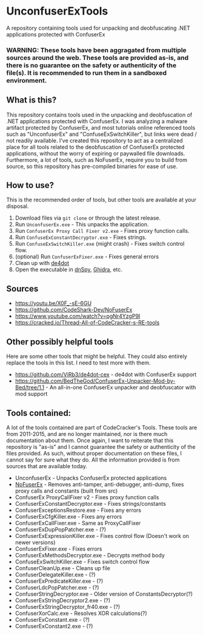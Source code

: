 # UnconfuserExTools
A repository containing tools used for unpacking and deobfuscating .NET applications protected with ConfuserEx

### WARNING: These tools have been aggragated from multiple sources around the web. These tools are provided as-is, and there is no guarantee on the safety or authenticity of the file(s). It is recommended to run them in a sandboxed environment. 

## What is this?
This repository contains tools used in the unpacking and deobfuscation of .NET applications protected with ConfuserEx. I was analyzing a malware artifact protected by ConfuserEx, and most tutorials online referenced tools such as "UnconfuserEx" and "ConfuseExSwitchKiller", but links were dead / not readily available. I've created this repository to act as a centralized place for all tools related to the deobfuscation of ConfuserEx protected applications, without the worry of expiring or paywalled file downloads. Furthermore, a lot of tools, such as NoFuserEx, require you to build from source, so this repository has pre-compiled binaries for ease of use. 

## How to use?
This is the recommended order of tools, but other tools are available at your disposal. 
1. Download files via `git clone` or through the latest release.
2. Run `UnconfuserEx.exe` - This unpacks the application.
3. Run `ConfuserEx Proxy Call Fixer v2.exe` - Fixes proxy function calls.
4. Run `ConfuseExConstantDecryptor.exe` - Fixes strings.
5. Run `ConfuseExSwitchKiller.exe` (might crash) - Fixes switch control flow.
7. (optional) Run `ConfuserExFixer.exe` - Fixes general errors
8. Clean up with [de4dot](https://github.com/de4dot/de4dot)
9. Open the executable in [dnSpy](https://github.com/dnSpy/dnSpy), [Ghidra](https://github.com/NationalSecurityAgency/ghidra), etc.

## Sources
* https://youtu.be/X0F_-sE-6GU
* https://github.com/CodeShark-Dev/NoFuserEx
* https://www.youtube.com/watch?v=pgNr4YzgP9I
* https://cracked.io/Thread-All-of-CodeCracker-s-RE-tools

## Other possibly helpful tools
Here are some other tools that might be helpful. They could also entirely replace the tools in this list. I need to test more with them.
* https://github.com/ViRb3/de4dot-cex - de4dot with ConfuserEx support
* https://github.com/BedTheGod/ConfuserEx-Unpacker-Mod-by-Bed/tree/1.1 - An all-in-one ConfuserEx unpacker and deobfuscator with mod support

## Tools contained:
A lot of the tools contained are part of CodeCracker's Tools. These tools are from 2011-2015, and are no longer maintained, nor is there much documentation about them. Once again, I want to reiterate that this repository is "as-is" and I cannot guarantee the safety or authenticity of the files provided. As such, without proper documentation on these files, I cannot say for sure what they do. All the information provided is from sources that are available today. 
* UnconfuserEx - Unpacks ConfuserEx protected applications
* [NoFuserEx](https://github.com/CodeShark-Dev/NoFuserEx) - Removes anti-tamper, anti-debugger, anti-dump, fixes proxy calls and constants (built from src)
* ConfuserEx ProxyCallFixer v2 - Fixes proxy function calls
* ConfuserExConstantDecryptor.exe - Fixes strings/constants
* ConfuserExceptionsRestore.exe - Fixes any errors
* ConfuserExCfgKiller.exe - Fixes any errors
* ConfuserExCallFixer.exe - Same as ProxyCallFixer
* ConfuserExDupPopPatcher.exe - (?)
* ConfuserExExpressionKiller.exe - Fixes control flow (Doesn't work on newer versions)
* ConfuserExFixer.exe - Fixes errors
* ConfuserExMethodsDecryptor.exe - Decrypts method body
* ConfuseExSwitchKiller.exe - Fixes switch control flow
* ConfuserCleanUp.exe - Cleans up file
* ConfuserDelegateKiller.exe - (?)
* ConfuserExPredicateKiller.exe - (?)
* ConfuserLdcPopPatcher.exe - (?)
* ConfuserStringDecryptor.exe - Older version of ConstantsDecryptor(?)
* ConfuserExStringDecryptor2.exe - (?)
* ConfuserExStringDecryptor_fr40.exe - (?)
* ConfuserXorCalc.exe - Resolves XOR calculations(?)
* ConfuserExConstant.exe - (?)
* ConfuserExConstant2.exe - (?)
